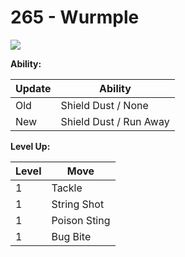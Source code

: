 # 265 - Wurmple
![][265]

**Ability:**

Update | Ability
---    | ---
Old    | Shield Dust / None
New    | Shield Dust / Run Away

**Level Up:**

Level | Move
---   | ---
  1   | Tackle
  1   | String Shot
  1   | Poison Sting
  1   | Bug Bite



[265]: /img/pokemon/265.png
